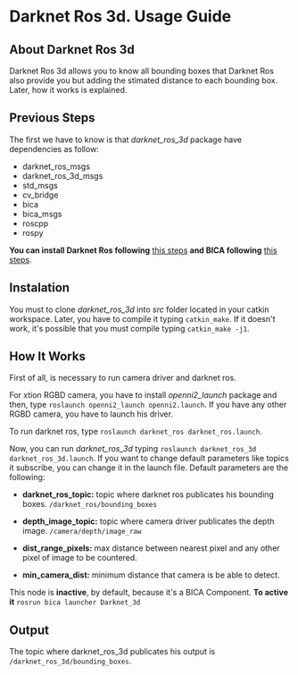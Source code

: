 # Darknet Ros 3d. Usage Guide

## About Darknet Ros 3d
Darknet Ros 3d allows you to know all bounding boxes that Darknet Ros also provide you but adding the stimated distance to each bounding box. Later, how it works is explained.

## Previous Steps

The first we have to know is that *darknet_ros_3d* package have dependencies as follow:

* darknet_ros_msgs
* darknet_ros_3d_msgs
* std_msgs
* cv_bridge
* bica
* bica_msgs
* roscpp
* rospy

**You can install Darknet Ros following** [this steps](https://github.com/leggedrobotics/darknet_ros) **and BICA following** [this steps](https://github.com/IntelligentRoboticsLabs/BICA).

## Instalation

You must to clone *darknet_ros_3d* into *src* folder located in your catkin workspace. Later, you have to compile it typing ``catkin_make``. If it doesn't work, it's possible that you must compile typing ``catkin_make -j1``.

## How It Works

First of all, is necessary to run camera driver and darknet ros.

For xtion RGBD camera, you have to install *openni2_launch* package and then, type ``roslaunch openni2_launch openni2.launch``. If you have any other RGBD camera, you have to launch his driver.

To run darknet ros, type ``roslaunch darknet_ros darknet_ros.launch``.

Now, you can run *darknet_ros_3d* typing ``roslaunch darknet_ros_3d darknet_ros_3d.launch``. If you want to change default parameters like topics it subscribe, you can change it in the launch file. Default parameters are the following:

* **darknet_ros_topic:** topic where darknet ros publicates his bounding boxes. ``/darknet_ros/bounding_boxes``

* **depth_image_topic:** topic where camera driver publicates the depth image. ``/camera/depth/image_raw``

* **dist_range_pixels:** max distance between nearest pixel and any other pixel of image to be countered.

* **min_camera_dist:** minimum distance that camera is be able to detect.

This node is **inactive**, by default, because it's a BICA Component. **To active it** ```rosrun bica launcher Darknet_3d ```

## Output

The topic where darknet_ros_3d publicates his output is ``/darknet_ros_3d/bounding_boxes``.
